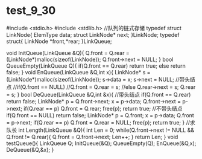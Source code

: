 # test_9_30
#include <stdio.h>
#include <stdlib.h>
//队列的链式存储
typedef struct LinkNode{
	ElemType data;
	struct LinkNode* next;
}LinkNode;
typedef struct{
	LinkNode *front,*rear;
}LinkQueue;

void InitQueue(LinkQueue &Q){
	Q.front = Q.rear = (LinkNode*)malloc(sizeof(LinkNode));
	Q.front->next = NULL;
}
bool QueueEmpty(LinkQueue Q){
	if(Q.front == Q.rear)
		return true;
	else
		return false;
}
void EnQueue(LinkQueue &Q,int x){
	LinkNode* s = (LinkNode*)malloc(sizeof(LinkNode));
	s->data = x;
	s->next = NULL;
	//带头结点
	//if(Q.front == NULL)
	//Q.front = Q.rear = s;
	//else
	Q.rear->next = s;
	Q.rear = s;
}
bool DeQueue(LinkQueue &Q,int &x){
	//带头结点
	if(Q.front == Q.rear)
		return false;
	LinkNode* p = Q.front->next;
	x = p->data;
	Q.front->next = p->next;
	if(Q.rear == p)
		Q.front = Q.rear;
	free(p);
	return true;
	//不带头结点
	if(Q.front == NULL)
		return false;
	LinkNode* p = Q.front;
	x = p->data;
	Q.front = p->next;
	if(Q.rear == p)
		Q.front = Q.rear = NULL;
	free(p);
	return true;
}
//求队长
int Length(LinkQueue &Q){
	int Len = 0;
	while(Q.front->next != NULL && Q.front != Q.rear){
		Q.front = Q.front->next;
		Len++;
	}
	return Len;
}
void testQueue(){
	LinkQueue Q;
	InitQueue(&Q);
	QueueEmpty(Q);
	EnQueue(&Q,x);
	DeQueue(&Q,&x);
}
